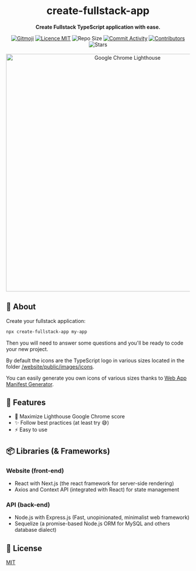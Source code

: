 <h1 align="center">create-fullstack-app</h1>

<p align="center">
  <strong>Create Fullstack TypeScript application with ease.</strong>
</p>

<p align="center">
  <a href="https://gitmoji.carloscuesta.me/"><img src="https://camo.githubusercontent.com/2a4924a23bd9ef18afe793f4999b1b9ec474e48f/68747470733a2f2f696d672e736869656c64732e696f2f62616467652f6769746d6f6a692d253230f09f989c253230f09f988d2d4646444436372e7376673f7374796c653d666c61742d737175617265" alt="Gitmoji"/></a>
  <a href="./LICENSE"><img src="https://img.shields.io/badge/licence-MIT-blue.svg" alt="Licence MIT"/></a>
  <img src="https://img.shields.io/github/repo-size/Divlo/create-fullstack-app" alt="Repo Size"/>
  <a href="https://github.com/Divlo/create-fullstack-app/commits/master"><img src="https://img.shields.io/github/commit-activity/m/Divlo/create-fullstack-app" alt="Commit Activity"/></a>
  <a href="https://github.com/Divlo/create-fullstack-app/graphs/contributors"><img src="https://img.shields.io/github/contributors/Divlo/create-fullstack-app" alt="Contributors"/></a>
  <img src="https://img.shields.io/github/stars/Divlo/create-fullstack-app?style=social" alt="Stars"/>
  <br/> <br/>
  <a href="https://github.com/GoogleChrome/lighthouse"><img width="650px" src="https://raw.githubusercontent.com/Divlo/create-fullstack-app/master/.github/lighthouse_google-chrome.gif" alt="Google Chrome Lighthouse" /></a>
</p>

## 📜 About

Create your fullstack application:
```sh
npx create-fullstack-app my-app
```
Then you will need to answer some questions and you'll be ready to code your new project.

By default the icons are the TypeScript logo in various sizes located in the folder [/website/public/images/icons](./template/website/public/images/icons).

You can easily generate you own icons of various sizes thanks to [Web App Manifest Generator](https://app-manifest.firebaseapp.com/).

## 🚀 Features

- 💯 Maximize Lighthouse Google Chrome score
- ✨ Follow best practices (at least try 😅)
- ⚡️ Easy to use

## 📦 Libraries (& Frameworks) 

### Website (front-end)
- React with Next.js (the react framework for server-side rendering)
- Axios and Context API (integrated with React) for state management

### API (back-end)
- Node.js with Express.js (Fast, unopinionated, minimalist web framework)
- Sequelize (a promise-based Node.js ORM for MySQL and others database dialect)

## 📄 License

[MIT](./LICENSE)